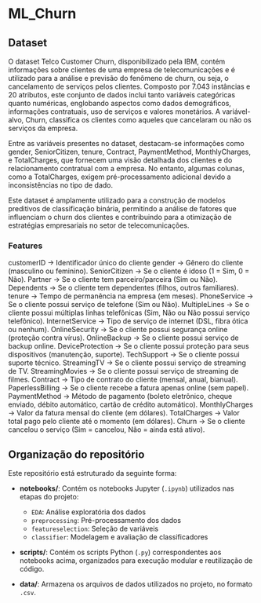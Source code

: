 # ML_Churn

## Dataset
O dataset Telco Customer Churn, disponibilizado pela IBM, contém informações sobre clientes de uma empresa de telecomunicações e é utilizado para a análise e previsão do fenômeno de churn, ou seja, o cancelamento de serviços pelos clientes. Composto por 7.043 instâncias e 20 atributos, este conjunto de dados inclui tanto variáveis categóricas quanto numéricas, englobando aspectos como dados demográficos, informações contratuais, uso de serviços e valores monetários. A variável-alvo, Churn, classifica os clientes como aqueles que cancelaram ou não os serviços da empresa.

Entre as variáveis presentes no dataset, destacam-se informações como gender, SeniorCitizen, tenure, Contract, PaymentMethod, MonthlyCharges, e TotalCharges, que fornecem uma visão detalhada dos clientes e do relacionamento contratual com a empresa. No entanto, algumas colunas, como a TotalCharges, exigem pré-processamento adicional devido a inconsistências no tipo de dado.

Este dataset é amplamente utilizado para a construção de modelos preditivos de classificação binária, permitindo a análise de fatores que influenciam o churn dos clientes e contribuindo para a otimização de estratégias empresariais no setor de telecomunicações.

### Features

customerID → Identificador único do cliente
gender → Gênero do cliente (masculino ou feminino).
SeniorCitizen → Se o cliente é idoso (1 = Sim, 0 = Não).
Partner → Se o cliente tem parceiro/parceira (Sim ou Não).
Dependents → Se o cliente tem dependentes (filhos, outros familiares).
tenure → Tempo de permanência na empresa (em meses).
PhoneService → Se o cliente possui serviço de telefone (Sim ou Não).
MultipleLines → Se o cliente possui múltiplas linhas telefônicas (Sim, Não ou Não possui serviço telefônico).
InternetService → Tipo de serviço de internet (DSL, fibra ótica ou nenhum).
OnlineSecurity → Se o cliente possui segurança online (proteção contra vírus).
OnlineBackup → Se o cliente possui serviço de backup online.
DeviceProtection → Se o cliente possui proteção para seus dispositivos (manutenção, suporte).
TechSupport → Se o cliente possui suporte técnico.
StreamingTV → Se o cliente possui serviço de streaming de TV.
StreamingMovies → Se o cliente possui serviço de streaming de filmes.
Contract → Tipo de contrato do cliente (mensal, anual, bianual).
PaperlessBilling → Se o cliente recebe a fatura apenas online (sem papel).
PaymentMethod → Método de pagamento (boleto eletrônico, cheque enviado, débito automático, cartão de crédito automático).
MonthlyCharges → Valor da fatura mensal do cliente (em dólares).
TotalCharges → Valor total pago pelo cliente até o momento (em dólares).
Churn → Se o cliente cancelou o serviço (Sim = cancelou, Não = ainda está ativo).

## Organização do repositório

Este repositório está estruturado da seguinte forma:

- **notebooks/**: Contém os notebooks Jupyter (`.ipynb`) utilizados nas etapas do projeto:  
  - `EDA`: Análise exploratória dos dados  
  - `preprocessing`: Pré-processamento dos dados  
  - `featureselection`: Seleção de variáveis  
  - `classifier`: Modelagem e avaliação de classificadores  

- **scripts/**: Contém os scripts Python (`.py`) correspondentes aos notebooks acima, organizados para execução modular e reutilização de código.

- **data/**: Armazena os arquivos de dados utilizados no projeto, no formato `.csv`.


